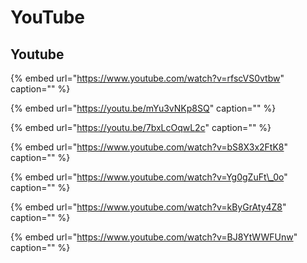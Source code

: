 # YouTube

## Youtube

{% embed url="https://www.youtube.com/watch?v=rfscVS0vtbw" caption="" %}

{% embed url="https://youtu.be/mYu3vNKp8SQ" caption="" %}

{% embed url="https://youtu.be/7bxLcOqwL2c" caption="" %}

{% embed url="https://www.youtube.com/watch?v=bS8X3x2FtK8" caption="" %}

{% embed url="https://www.youtube.com/watch?v=Yg0gZuFt\_0o" caption="" %}

{% embed url="https://www.youtube.com/watch?v=kByGrAty4Z8" caption="" %}

{% embed url="https://www.youtube.com/watch?v=BJ8YtWWFUnw" caption="" %}
